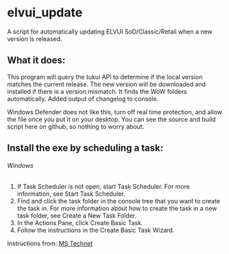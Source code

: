 
# elvui_update
A script for automatically updating ELVUI SoD/Classic/Retail when a new version is released.

## What it does:
This program will query the tukui API to determine if the local version matches the current release. The new version will be downloaded and installed if there is a version mismatch.
It finds the WoW folders automatically.
Added output of changelog to console.

Windows Defender does not like this, turn off real time protection, and allow the file once you put it on your desktop. You can see the source and build script here on github, so nothing to worry about.

## Install the exe by scheduling a task:
###### Windows
1. If Task Scheduler is not open, start Task Scheduler. For more information, see Start Task Scheduler.
2. Find and click the task folder in the console tree that you want to create the task in. For more information about how to create the task in a new task folder, see Create a New Task Folder.
3. In the Actions Pane, click Create Basic Task.
4. Follow the instructions in the Create Basic Task Wizard.
    
Instructions from: [MS Technet](https://technet.microsoft.com/en-us/library/cc748993(v=ws.11).aspx#BKMK_winui)
